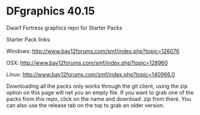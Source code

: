 DFgraphics 40.15
==========

Dwarf Fortress graphics repo for Starter Packs


Starter Pack links:

Windows: http://www.bay12forums.com/smf/index.php?topic=126076

OSX: http://www.bay12forums.com/smf/index.php?topic=128960

Linux: http://www.bay12forums.com/smf/index.php?topic=140966.0

Downloading all the packs only works through the git client, using the zip option on this page will net you an empty file.
If you want to grab one of the packs from this repo, click on the name and download .zip from there. You can also use the release tab on the top to grab an older version.

